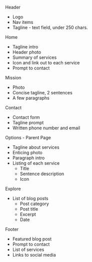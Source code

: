 Header
- Logo
- Nav items
- Tagline - text field, under 250 chars.

Home
- Tagline intro
- Header photo
- Summary of services
- Icon and link out to each service
- Prompt to contact

Mission
- Photo
- Concise tagline, 2 sentences
- A few paragraphs

Contact
- Contact form
- Tagline prompt
- Written phone number and email

Options - Parent Page
- Tagline about services
- Enticing photo
- Paragraph intro
- Listing of each service
  - Title
  - Sentence description
  - Icon

Explore
- List of blog posts
  - Post category
  - Post title
  - Excerpt
  - Date

Footer
- Featured blog post
- Prompt to contact
- List of services
- Links to social media

